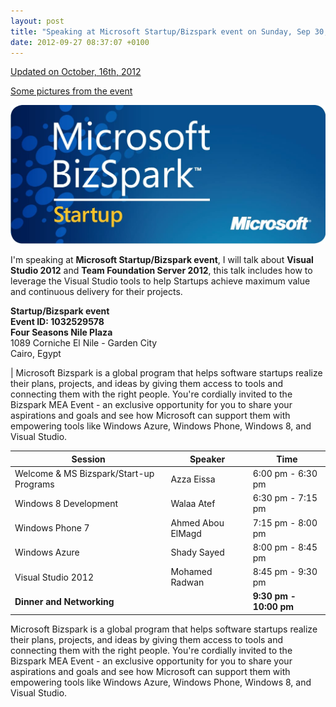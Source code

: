```yaml
---
layout: post
title: "Speaking at Microsoft Startup/Bizspark event on Sunday, Sep 30, 2012"
date: 2012-09-27 08:37:07 +0100
---
```


[Updated on October, 16th, 2012](https://mohamedradwan.com/events/ "Bizspark event pictures") 

[Some pictures from the event](https://mohamedradwan.com/events/ "Bizspark event pictures")

[![bizspark_startup](/assets/images/2012/09/bizspark_startup.jpg)](/assets/images/2012/09/bizspark_startup.jpg)

I'm speaking at **Microsoft Startup/Bizspark event**, I will talk about **Visual Studio 2012** and **Team Foundation Server 2012**, this talk includes how to leverage the Visual Studio tools to help Startups achieve maximum value and continuous delivery for their projects.

**Startup/Bizspark event**  
**Event ID: 1032529578**  
**Four Seasons Nile Plaza**  
1089 Corniche El Nile - Garden City  
Cairo, Egypt

| Microsoft Bizspark is a global program that helps software startups realize their plans, projects, and ideas by giving them access to tools and connecting them with the right people. You're cordially invited to the Bizspark MEA Event - an exclusive opportunity for you to share your aspirations and goals and see how Microsoft can support them with empowering tools like Windows Azure, Windows Phone, Windows 8, and Visual Studio. 

| **Session** | **Speaker** | **Time** |
| --- | --- | --- |
| Welcome & MS Bizspark/Start-up Programs | Azza Eissa | 6:00 pm - 6:30 pm |
| Windows 8 Development | Walaa Atef | 6:30 pm - 7:15 pm |
| Windows Phone 7 | Ahmed Abou ElMagd | 7:15 pm - 8:00 pm |
| Windows Azure | Shady Sayed | 8:00 pm - 8:45 pm |
| Visual Studio 2012 | Mohamed Radwan | 8:45 pm - 9:30 pm |
| **Dinner and Networking** | | **9:30 pm - 10:00 pm** |

Microsoft Bizspark is a global program that helps software startups realize their plans, projects, and ideas by giving them access to tools and connecting them with the right people. You're cordially invited to the Bizspark MEA Event - an exclusive opportunity for you to share your aspirations and goals and see how Microsoft can support them with empowering tools like Windows Azure, Windows Phone, Windows 8, and Visual Studio.

